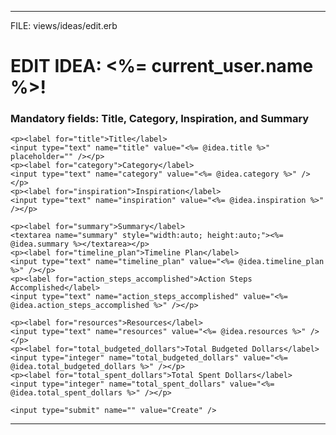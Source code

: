 


****************************************************************
FILE: views/ideas/edit.erb

<h1>EDIT IDEA: <%= current_user.name %>!</h1>

<h3>Mandatory fields: Title, Category, Inspiration, and Summary</h3>
<form class="" method="POST" action="/ideas/<%= @idea.id %>">
    <input type="hidden" name="_method" value="patch" />

    <p><label for="title">Title</label>
    <input type="text" name="title" value="<%= @idea.title %>" placeholder="" /></p>
    <p><label for="category">Category</label>
    <input type="text" name="category" value="<%= @idea.category %>" /></p>
    <p><label for="inspiration">Inspiration</label>
    <input type="text" name="inspiration" value="<%= @idea.inspiration %>" /></p>
    
    <p><label for="summary">Summary</label>
    <textarea name="summary" style="width:auto; height:auto;"><%= @idea.summary %></textarea></p>
    <p><label for="timeline_plan">Timeline Plan</label>
    <input type="text" name="timeline_plan" value="<%= @idea.timeline_plan %>" /></p>
    <p><label for="action_steps_accomplished">Action Steps Accomplished</label>
    <input type="text" name="action_steps_accomplished" value="<%= @idea.action_steps_accomplished %>" /></p>
    
    <p><label for="resources">Resources</label>
    <input type="text" name="resources" value="<%= @idea.resources %>" /></p>
    <p><label for="total_budgeted_dollars">Total Budgeted Dollars</label>
    <input type="integer" name="total_budgeted_dollars" value="<%= @idea.total_budgeted_dollars %>" /></p>
    <p><label for="total_spent_dollars">Total Spent Dollars</label>
    <input type="integer" name="total_spent_dollars" value="<%= @idea.total_spent_dollars %>" /></p>
        
    <input type="submit" name="" value="Create" />
</form>

****************************************************************


